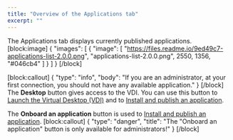```yaml
---
title: "Overview of the Applications tab"
excerpt: ""
---
```

The Applications tab displays currently published applications. 
[block:image]
{
  "images": [
    {
      "image": [
        "https://files.readme.io/9ed49c7-applications-list-2.0.0.png",
        "applications-list-2.0.0.png",
        2550,
        1356,
        "#046cb4"
      ]
    }
  ]
}
[/block]

[block:callout]
{
  "type": "info",
  "body": "If you are an administrator, at your first connection, you should not have any available application."
}
[/block]
The **Desktop** button gives access to the VDI.
You can use this button to [Launch the Virtual Desktop (VDI)](doc:launch-the-virtual-desktop-vdi) and to [Install and publish an application](doc:install-and-publish-an-application).

The **Onboard an application** button is used to [Install and publish an application](doc:install-and-publish-an-application).
[block:callout]
{
  "type": "danger",
  "title": "The \"Onboard an application\" button is only available for administrators!"
}
[/block]